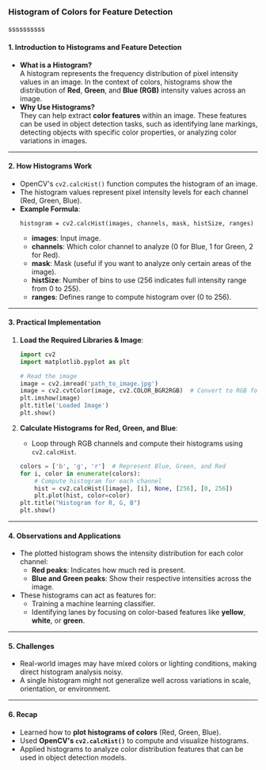 ### **Histogram of Colors for Feature Detection**
ssssssssss

#### **1. Introduction to Histograms and Feature Detection**
   - **What is a Histogram?**  
     A histogram represents the frequency distribution of pixel intensity values in an image. In the context of colors, histograms show the distribution of **Red**, **Green**, and **Blue (RGB)** intensity values across an image.
   - **Why Use Histograms?**  
     They can help extract **color features** within an image. These features can be used in object detection tasks, such as identifying lane markings, detecting objects with specific color properties, or analyzing color variations in images.

---

#### **2. How Histograms Work**
   - OpenCV's `cv2.calcHist()` function computes the histogram of an image.
   - The histogram values represent pixel intensity levels for each channel (Red, Green, Blue).
   - **Example Formula**:  
     ```
     histogram = cv2.calcHist(images, channels, mask, histSize, ranges)
     ```
     - **images**: Input image.
     - **channels**: Which color channel to analyze (0 for Blue, 1 for Green, 2 for Red).
     - **mask**: Mask (useful if you want to analyze only certain areas of the image).
     - **histSize**: Number of bins to use (256 indicates full intensity range from 0 to 255).
     - **ranges**: Defines range to compute histogram over (0 to 256).

---

#### **3. Practical Implementation**

1. **Load the Required Libraries & Image**:
   ```python
   import cv2
   import matplotlib.pyplot as plt

   # Read the image
   image = cv2.imread('path_to_image.jpg')
   image = cv2.cvtColor(image, cv2.COLOR_BGR2RGB)  # Convert to RGB for visualization
   plt.imshow(image)
   plt.title('Loaded Image')
   plt.show()
   ```

2. **Calculate Histograms for Red, Green, and Blue**:
   - Loop through RGB channels and compute their histograms using `cv2.calcHist`.
   ```python
   colors = ['b', 'g', 'r']  # Represent Blue, Green, and Red
   for i, color in enumerate(colors):
       # Compute histogram for each channel
       hist = cv2.calcHist([image], [i], None, [256], [0, 256])
       plt.plot(hist, color=color)
   plt.title("Histogram for R, G, B")
   plt.show()
   ```

---

#### **4. Observations and Applications**
   - The plotted histogram shows the intensity distribution for each color channel:
     - **Red peaks**: Indicates how much red is present.
     - **Blue and Green peaks**: Show their respective intensities across the image.
   - These histograms can act as features for:
     - Training a machine learning classifier.
     - Identifying lanes by focusing on color-based features like **yellow**, **white**, or **green**.

---

#### **5. Challenges**
   - Real-world images may have mixed colors or lighting conditions, making direct histogram analysis noisy.
   - A single histogram might not generalize well across variations in scale, orientation, or environment.

---

#### **6. Recap**
   - Learned how to **plot histograms of colors** (Red, Green, Blue).
   - Used **OpenCV's `cv2.calcHist()`** to compute and visualize histograms.
   - Applied histograms to analyze color distribution features that can be used in object detection models.

